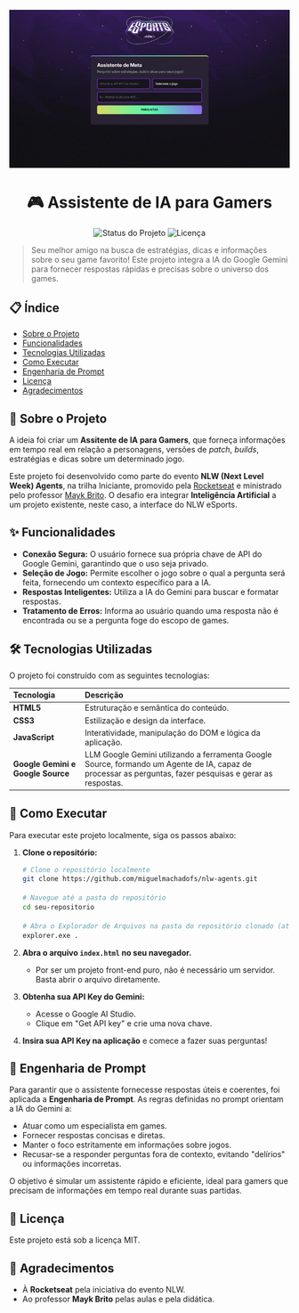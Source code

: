 <p align="center">
  <img src="./assets/readme/funcionamento_assistente_ia_gamers-ezgif.com-optimize.gif" alt="Demonstração do Assistente de IA para Gamers" width="800"/>
</p>

<h1 align="center">🎮 Assistente de IA para Gamers</h1>

<p align="center">
  <img alt="Status do Projeto" src="https://img.shields.io/badge/status-concluído-brightgreen"/>
  <img alt="Licença" src="https://img.shields.io/badge/license-MIT-blue"/>
</p>

> Seu melhor amigo na busca de estratégias, dicas e informações sobre o seu game favorito! Este projeto integra a IA do Google Gemini para fornecer respostas rápidas e precisas sobre o universo dos games.

## 📋 Índice

- [Sobre o Projeto](#-sobre-o-projeto)
- [Funcionalidades](#-funcionalidades)
- [Tecnologias Utilizadas](#-tecnologias-utilizadas)
- [Como Executar](#-como-executar)
- [Engenharia de Prompt](#-engenharia-de-prompt)
- [Licença](#-licença)
- [Agradecimentos](#-agradecimentos)

## 🚀 Sobre o Projeto

A ideia foi criar um **Assitente de IA para Gamers**, que forneça informações em tempo real em relação a personagens, versões de _patch_, _builds_, estratégias e dicas sobre um determinado jogo.

Este projeto foi desenvolvido como parte do evento **NLW (Next Level Week) Agents**, na trilha Iniciante, promovido pela [Rocketseat](https://www.rocketseat.com.br/) e ministrado pelo professor [Mayk Brito](https://github.com/maykbrito). O desafio era integrar **Inteligência Artificial** a um projeto existente, neste caso, a interface do NLW eSports.

## ✨ Funcionalidades

-   **Conexão Segura:** O usuário fornece sua própria chave de API do Google Gemini, garantindo que o uso seja privado.
-   **Seleção de Jogo:** Permite escolher o jogo sobre o qual a pergunta será feita, fornecendo um contexto específico para a IA.
-   **Respostas Inteligentes:** Utiliza a IA do Gemini para buscar e formatar respostas.
-   **Tratamento de Erros:** Informa ao usuário quando uma resposta não é encontrada ou se a pergunta foge do escopo de games.

## 🛠️ Tecnologias Utilizadas

O projeto foi construído com as seguintes tecnologias:

| Tecnologia | Descrição |
| :--- | :--- |
| **HTML5** | Estruturação e semântica do conteúdo. |
| **CSS3** | Estilização e design da interface. |
| **JavaScript** | Interatividade, manipulação do DOM e lógica da aplicação. |
| **Google Gemini e Google Source** | LLM Google Gemini utilizando a ferramenta Google Source, formando um Agente de IA, capaz de processar as perguntas, fazer pesquisas e gerar as respostas. |

## 🏁 Como Executar

Para executar este projeto localmente, siga os passos abaixo:

1.  **Clone o repositório:**
    ```bash
    # Clone o repositório localmente
    git clone https://github.com/miguelmachadofs/nlw-agents.git

    # Navegue até a pasta do repositório
    cd seu-repositorio

    # Abra o Explorador de Arquivos na pasta do repositório clonado (através deste comando ou manualmente)
    explorer.exe .
    ```

2.  **Abra o arquivo `index.html` no seu navegador.**
    -   Por ser um projeto front-end puro, não é necessário um servidor. Basta abrir o arquivo diretamente.

3.  **Obtenha sua API Key do Gemini:**
    -   Acesse o Google AI Studio.
    -   Clique em "Get API key" e crie uma nova chave.

4.  **Insira sua API Key na aplicação** e comece a fazer suas perguntas!

## 🧠 Engenharia de Prompt

Para garantir que o assistente fornecesse respostas úteis e coerentes, foi aplicada a **Engenharia de Prompt**. As regras definidas no prompt orientam a IA do Gemini a:

-   Atuar como um especialista em games.
-   Fornecer respostas concisas e diretas.
-   Manter o foco estritamente em informações sobre jogos.
-   Recusar-se a responder perguntas fora de contexto, evitando "delírios" ou informações incorretas.

O objetivo é simular um assistente rápido e eficiente, ideal para gamers que precisam de informações em tempo real durante suas partidas.

## 📄 Licença

Este projeto está sob a licença MIT.

## 🙏 Agradecimentos

-   À **Rocketseat** pela iniciativa do evento NLW.
-   Ao professor **Mayk Brito** pelas aulas e pela didática.

